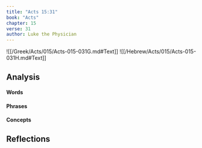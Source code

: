 ```yaml
---
title: "Acts 15:31"
book: "Acts"
chapter: 15
verse: 31
author: Luke the Physician
---
```

![[/Greek/Acts/015/Acts-015-031G.md#Text]]
![[/Hebrew/Acts/015/Acts-015-031H.md#Text]]

## Analysis

#### Words

#### Phrases

#### Concepts

## Reflections

